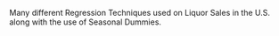 Many different Regression Techniques used on Liquor Sales in the U.S. along with the use of Seasonal Dummies.

